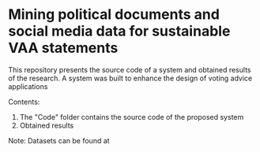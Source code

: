 # Mining political documents and social media data for sustainable VAA statements

This repository presents the source code of a system and obtained results of the research. A system was built to enhance the design of voting advice applications

Contents:

1. The "Code" folder contains the source code of the proposed system
2. Obtained results

Note:
Datasets can be found at
